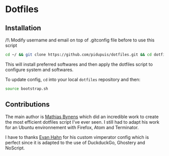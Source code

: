 # Dotfiles

## Installation

/!\ Modify username and email on top of .gitconfig file before to use this script

```bash
cd ~/ && git clone https://github.com/pidupuis/dotfiles.git && cd dotfiles/ && bash install.sh
```
This will install preferred softwares and then apply the dotfiles script to configure system and softwares.

To update config, `cd` into your local `dotfiles` repository and then:

```bash
source bootstrap.sh
```


## Contributions
The main author is [Mathias Bynens](https://mathiasbynens.be/) which did an incredible work to create the most efficient dotfiles script I've ever seen. I still had to adapt his work for an Ubuntu environnement with Firefox, Atom and Terminator.

I have to thanks [Evan Hahn](http://evanhahn.com/) for his custom vimperator config which is perfect since it is adapted to the use of DuckduckGo, Ghostery and NoScript. 

